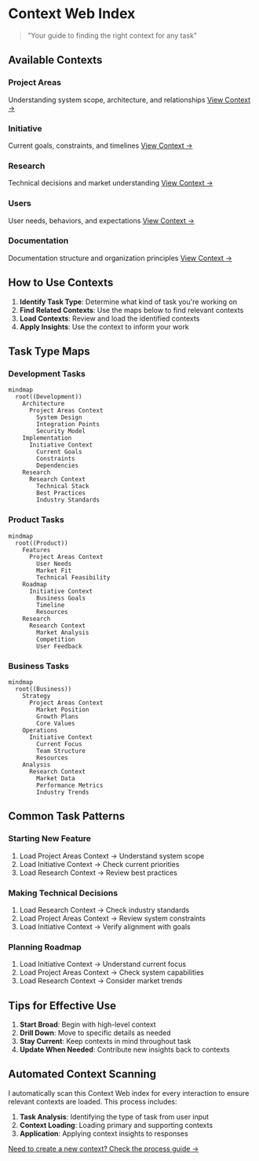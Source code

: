 # Context Web Index

> "Your guide to finding the right context for any task"

## Available Contexts

### Project Areas
Understanding system scope, architecture, and relationships
[View Context →](contexts/project-areas.md)

### Initiative
Current goals, constraints, and timelines
[View Context →](contexts/initiative.md)

### Research
Technical decisions and market understanding
[View Context →](contexts/research.md)

### Users
User needs, behaviors, and expectations
[View Context →](contexts/users.md)

### Documentation
Documentation structure and organization principles
[View Context →](contexts/documentation.md)

## How to Use Contexts

1. **Identify Task Type**: Determine what kind of task you're working on
2. **Find Related Contexts**: Use the maps below to find relevant contexts
3. **Load Contexts**: Review and load the identified contexts
4. **Apply Insights**: Use the context to inform your work

## Task Type Maps

### Development Tasks

```mermaid
mindmap
  root((Development))
    Architecture
      Project Areas Context
        System Design
        Integration Points
        Security Model
    Implementation
      Initiative Context
        Current Goals
        Constraints
        Dependencies
    Research
      Research Context
        Technical Stack
        Best Practices
        Industry Standards
```

### Product Tasks

```mermaid
mindmap
  root((Product))
    Features
      Project Areas Context
        User Needs
        Market Fit
        Technical Feasibility
    Roadmap
      Initiative Context
        Business Goals
        Timeline
        Resources
    Research
      Research Context
        Market Analysis
        Competition
        User Feedback
```

### Business Tasks

```mermaid
mindmap
  root((Business))
    Strategy
      Project Areas Context
        Market Position
        Growth Plans
        Core Values
    Operations
      Initiative Context
        Current Focus
        Team Structure
        Resources
    Analysis
      Research Context
        Market Data
        Performance Metrics
        Industry Trends
```

## Common Task Patterns

### Starting New Feature
1. Load Project Areas Context → Understand system scope
2. Load Initiative Context → Check current priorities
3. Load Research Context → Review best practices

### Making Technical Decisions
1. Load Research Context → Check industry standards
2. Load Project Areas Context → Review system constraints
3. Load Initiative Context → Verify alignment with goals

### Planning Roadmap
1. Load Initiative Context → Understand current focus
2. Load Project Areas Context → Check system capabilities
3. Load Research Context → Consider market trends

## Tips for Effective Use

1. **Start Broad**: Begin with high-level context
2. **Drill Down**: Move to specific details as needed
3. **Stay Current**: Keep contexts in mind throughout task
4. **Update When Needed**: Contribute new insights back to contexts

## Automated Context Scanning

I automatically scan this Context Web index for every interaction to ensure relevant contexts are loaded. This process includes:

1. **Task Analysis**: Identifying the type of task from user input
2. **Context Loading**: Loading primary and supporting contexts
3. **Application**: Applying context insights to responses

[Need to create a new context? Check the process guide →](../process.md#creating-contexts)
